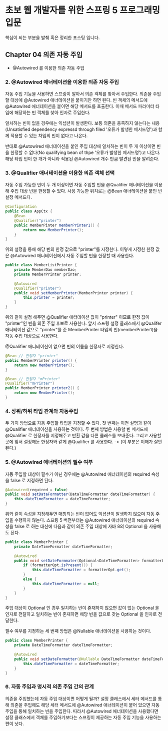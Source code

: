 # 초보 웹 개발자를 위한 스프링 5 프로그래밍 입문

핵심이 되는 부분을 발췌 혹은 정리한 포스팅 입니다.

## Chapter 04 의존 자동 주입

- @Autowired 를 이용한 의존 자동 주입

### 2. @Autowired 애너테이션을 이용한 의존 자동 주입

자동 주입 기능을 사용하면 스프링이 알아서 의존 객체를 찾아서 주입한다. 의존을 주입할 대상에 @Autowired 애너테이션을 붙이기만 하면 된다. 빈 객체의 메서드에 @Autowired 애너테이션을 붙이면 해당 메서드를 호출한다. 이때 메서드 파라미터 타입에 해당하는 빈 객체를 찾아 인자로 주입한다.

일치하는 빈이 없을 경우에는 익셉션이 발생한다. 보통 의존을 충족하지 않는다는 내용(Unsatisfied dependency expressd through filed '오류가 발생한 메서드명')과 함께 적용할 수 있는 차입의 빈이 없다고 나온다.

반대로 @Autowired 애너테이션을 붙인 주입 대상에 일치하는 빈이 두 개 이상이면 빈을 한정할 수 없다(No qualifying bean of thpe '오류가 발생한 메서드명')고 나온다. 해당 타입 빈이 한 개가 아니라 적용된 @Autowired 개수 만큼 발견된 빈을 알려준다.

### 3. @Qualifier 애너테이션을 이용한 의존 객체 선택

자동 주입 가능한 빈이 두 개 이상이면 자동 주입할 빈을 @Qualifier 애너테이션을 이용해 주입 대상 빈을 한정할 수 있다. 사용 가능한 위치로는 @Bean 애너테이션을 붙인 빈 설정 메서드다.

```java
@Configuration
public class AppCtx {
	@Bean
	@Qualifier("printer")
	public MemberPinter memberPrinter1() {
		return new MemberPrinter();
	}
}
```

위의 설정을 통해 해당 빈의 한정 값으로 "printer"를 지정한다. 이렇게 지정한 한정 값은 @Autowired 애너테이션에서 자동 주입할 빈을 한정할 때 사용한다.

```java
public class MemberListPrinter {
	private MemberDao memberDao;
	private MemberPrinter printer;
	
	@Autowired
	@Qualifier("printer")
	public void setMemberPrinter(MemberPrinter printer) {
		this.printer = printer;
	}
}
```

위와 같이 설정 해주면 @Qualifier 애터테이션 값이 "printer" 이므로 한정 값이 "printer"인 빈을 의존 주입 후보로 사용한다. 앞서 스프링 설정 클래스에서 @Qualifer 애너테이션 값으로 "printer"를 준 MemberPrinter 타입의 빈(memberPrinter1)을 자동 주입 대상으로 사용한다.

@Qualifier 애너테이션이 없으면 빈의 이름을 한정자로 지정한다.

```java
@Bean // 한정자 "printer"
public MemberPrinter printer() {
	return new MemberPrinter();
}

@Bean // 한정자 "mPrinter"
@Qualifier("mPrinter")
public MemberPrinter printer2() {
	return new MemberPrinter();
}
```

### 4. 상위/하위 타입 관계와 자동주입

두 가지 방법으로 자동 주입할 타입을 지정할 수 있다. 첫 번째는 이전 설명과 같이 @Qualifier 애너테이션을 사용하는 것이다. 두 번째 방법은 사용할 빈 메서드에 @Qualifier 로 한정자를 지정해주고 반환 값을 다른 클래스를 보내준다. 그리고 사용할 곳에 앞서 설정해둔 한정자와 같게 @Qualifier 를 사용한다. -> (이 부분은 이해가 잘안된다.)

### 5. @Autowired 애너테이션의 필수 여부

자동 주입할 대상이 필수가 아닌 경우에는 @Autowired 애너테이션의 required 속성을 false 로 지정하면 된다.

```java
@Autowired(required = false)
public void setDataFormatter(DataTimeFormatter dateTimeFormatter) {
	this.dateTimeFormatter = dateTimeFormatter;
}
```

위와 같이 속성을 지정해두면 매칭되는 빈이 없어도 익셥션이 발생하지 않으며 자동 주입을 수행하지 않는다. 스프링 5 버전부터는 @Autowired 애너테이션의 required 속성을 false 로 하는 대신에 다음과 같이 의존 주입 대상에 자바 8의 Optional 을 사용해도 된다.

```java
public class MemberPrinter {
	private DateTimeFormatter dateTimeFormatter;
	
	@Autowired
	public void setDateFormmater(Optional<DateTimeFormatter> formatterOpt) {
		if (formatterOpt.isPresent()) {
			this.dateTimeFormatter = formatterOpt.get();
		}
		else {
			this.dateTimeFormatter = null;
		}
	}
}
```

주입 대상이 Optional 인 경우 일치하는 빈이 존재하지 않으면 값이 없는 Optional 을 인자로 전달하고 일치하는 빈이 존재하면 해당 빈을 값으로 갖는 Optional 을 인자로 전달한다.

필수 여부를 지정하는 세 번째 방법은 @Nullable 애너테이션을 사용하는 것이다.

```java
public class MemberPrinter {
	private DateTimeFormatter dateTimeFormatter;
	
	@Autowired
	public void setDateFormatter(@Nullable DateTimeFormatter dateTimeFormatter) {
		this.dateTimeFormatter = dateTimeFormatter;
	}
}
```

### 6. 자동 주입과 명시적 의존 주입 간의 관계

의존을 주입했는데 자동 주입 대상이면 어떻게 될까? 설정 클래스에서 세터 메서드를 통해 의존을 주입해도 해당 세터 메서드에 @Autowired 애너테이션이 붙어 있으면 자동 주입을 통해 일치하는 빈을 주입한다. 따라서 @Autowired 애너테이션을 사용했다면 설정 클래스에서 객체를 주입하기보다는 스프링이 제공하는 자동 주입 기능을 사용하는 편이 낫다.